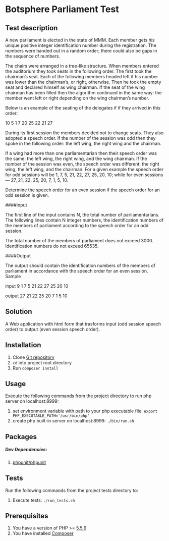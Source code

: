 # Botsphere Parliament Test

## Test description

A new parliament is elected in the state of MMM. Each member gets his unique positive integer identification number during the registration. The numbers were handed out in a random order; there could also be gaps in the sequence of numbers.

The chairs were arranged in a tree-like structure. When members entered the auditorium they took seats in the following order. The first took the chairman’s seat. Each of the following members headed left if his number was lower than the chairman’s, or right, otherwise. Then he took the empty seat and declared himself as wing chairman. If the seat of the wing chairman has been filled then the algorithm continued in the same way: the member went left or right depending on the wing chairman’s number.

Below is an example of the seating of the delegates if if they arrived in this order:

10
5
1
7
20
25
22
21
27

During its first session the members decided not to change seats. They also adopted a speech order. If the number of the session was odd then they spoke in the following order: the left wing, the right wing and the chairman. 

If a wing had more than one parliamentarian then their speech order was the same: the left wing, the right wing, and the wing chairman. If the number of the session was even, the speech order was different: the right wing, the left wing, and the chairman. For a given example the speech order for odd sessions will be 1, 7, 5, 21, 22, 27, 25, 20, 10; while for even sessions — 27, 21, 22, 25, 20, 7, 1, 5, 10.

Determine the speech order for an even session if the speech order for an odd session is given.

####Input

The first line of the input contains N, the total number of parliamentarians. The following lines contain N integer numbers, the identification numbers of the members of parliament according to the speech order for an odd session.

The total number of the members of parliament does not exceed 3000. Identification numbers do not exceed 65535.

####Output

The output should contain the identification numbers of the members of parliament in accordance with the speech order for an even session.
Sample

input
9
1
7
5
21
22
27
25
20
10

output
27
21
22
25
20
7
1
5
10

## Solution

A Web application with html form that trasforms input (odd session speech order) to output (even session speech order).

## Installation

1. Clone [Git repository](https://github.com/ttarnowski/mmm-parliament)
2. `cd` into project root directory
3. Run `composer install`

## Usage

Execute the following commands from the project directory to run php server on localhost:8999:

1. set environment variable with path to your php executable file: `export PHP_EXECUTABLE_PATH='/usr/bin/php'`
2. create php built-in server on localhost:8999: `./bin/run.sh`


## Packages

##### Dev Dependencies:

1. [phpunit/phpunit](https://packagist.org/packages/phpunit/phpunit)

## Tests

Run the following commands from the project tests directory to:

1. Execute tests: `./run_tests.sh`

## Prerequisites

1. You have a version of PHP >= [5.5.9](http://php.net/releases/5_5_9.php)
2. You have installed [Composer](https://getcomposer.org/)

